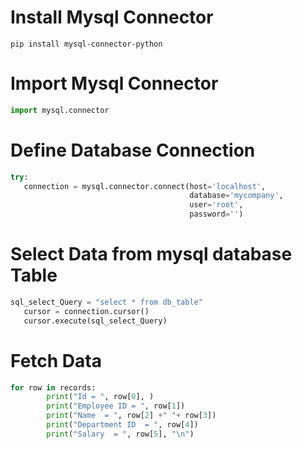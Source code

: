 # Install Mysql Connector
 ``pip install mysql-connector-python``
 
 # Import Mysql Connector
 ```python
 import mysql.connector
 ```
 # Define Database Connection
 ```python
 try:
    connection = mysql.connector.connect(host='localhost',
                                         database='mycompany',
                                         user='root',
                                         password='')
 ```
 # Select Data from mysql database Table
 ```python
 sql_select_Query = "select * from db_table"
    cursor = connection.cursor()
    cursor.execute(sql_select_Query)
```
# Fetch Data
```python
for row in records:
        print("Id = ", row[0], )
        print("Employee ID = ", row[1])
        print("Name  = ", row[2] +" "+ row[3])
        print("Department ID  = ", row[4])
        print("Salary  = ", row[5], "\n")
```

